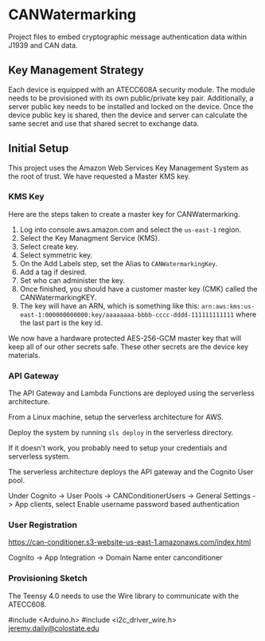 # CANWatermarking
Project files to embed cryptographic message authentication data within J1939 and CAN data.

## Key Management Strategy
Each device is equipped with an ATECC608A security module. The module needs to be provisioned with its own public/private key pair. Additionally, a server public key needs to be installed and locked on the device. Once the device public key is shared, then the device and server can calculate the same secret and use that shared secret to exchange data.


## Initial Setup
This project uses the Amazon Web Services Key Management System as the root of trust. We have requested a Master KMS key.

### KMS Key
Here are the steps taken to create a master key for CANWatermarking.
  1. Log into console.aws.amazon.com and select the `us-east-1` region.
  2. Select the Key Managment Service (KMS).
  2. Select create key.
  3. Select symmetric key.
  4. On the Add Labels step, set the Alias to `CANWatermarkingKey`.
  5. Add a tag if desired.
  6. Set who can administer the key.
  7. Once finished, you should have a customer master key (CMK) called the CANWatermarkingKEY.
  8. The key will have an ARN, which is something like this: `arn:aws:kms:us-east-1:000000000000:key/aaaaaaaa-bbbb-cccc-dddd-111111111111` where the last part is the key id.

 We now have a hardware protected AES-256-GCM master key that will keep all of our other secrets safe. These other secrets are the device key materials. 

### API Gateway
The API Gateway and Lambda Functions are deployed using the serverless architecture.

From a Linux machine, setup the serverless architecture for AWS.

Deploy the system by running `sls deploy` in the serverless directory.

If it doesn't work, you probably need to setup your credentials and serverless system.

The serverless architecture deploys the API gateway and the Cognito User pool.

Under Cognito -> User Pools -> CANConditionerUsers -> General Settings -> App clients, select Enable username password based authentication

### User Registration
https://can-conditioner.s3-website-us-east-1.amazonaws.com/index.html

Cognito -> App Integration -> Domain Name enter canconditioner


### Provisioning Sketch
The Teensy 4.0 needs to use the Wire library to communicate with the ATECC608.

#include <Arduino.h>
#include <i2c_driver_wire.h>
jeremy.daily@colostate.edu